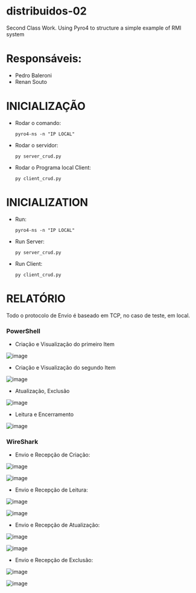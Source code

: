 # distribuidos-02
 Second Class Work. Using Pyro4 to structure a simple example of RMI system


# Responsáveis:
- Pedro Baleroni
- Renan Souto


# INICIALIZAÇÃO

- Rodar o comando:
    
    ```pyro4-ns -n "IP LOCAL"```
    
- Rodar o servidor:
    
    ```py server_crud.py```
    
- Rodar o Programa local Client:
    
    ```py client_crud.py```
    

# INICIALIZATION
- Run:
    
    ```pyro4-ns -n "IP LOCAL"```
    
- Run Server:
    
    ```py server_crud.py```
    
- Run Client:
    
    ```py client_crud.py```
    
    
# RELATÓRIO

Todo o protocolo de Envio é baseado em TCP, no caso de teste, em local. 

### PowerShell

- Criação e Visualização do primeiro Item 


![image](https://user-images.githubusercontent.com/31959881/140678283-982cf34b-4af5-4b3b-b451-1646cd209ede.png)

- Criação e Visualização do segundo Item


![image](https://user-images.githubusercontent.com/31959881/140678319-689e8932-0d97-480f-9e32-66282a10c082.png)

- Atualização, Exclusão


![image](https://user-images.githubusercontent.com/31959881/140678359-30525f25-910d-46a3-92d3-f9950ce06e98.png)

- Leitura e Encerramento


![image](https://user-images.githubusercontent.com/31959881/140678397-8a47aca8-f700-4394-a7b3-1721e830788e.png)

### WireShark

- Envio e Recepção de Criação:

![image](https://user-images.githubusercontent.com/31959881/140679217-4da07820-9220-4bc6-94b4-260787b0b16e.png)

![image](https://user-images.githubusercontent.com/31959881/140679237-e4e0434a-78a0-40cd-a368-4ccab86cb748.png)

- Envio e Recepção de Leitura:

![image](https://user-images.githubusercontent.com/31959881/140679316-4df75203-6062-44c0-8c43-cfe88dbf11ee.png)

![image](https://user-images.githubusercontent.com/31959881/140679351-fec21f46-5e89-4d73-9052-c51a9eb324d6.png)

- Envio e Recepção de Atualização:

![image](https://user-images.githubusercontent.com/31959881/140679413-6e0d0a5c-9530-43fa-b75f-079336aab141.png)

![image](https://user-images.githubusercontent.com/31959881/140679426-35a7c24f-6b86-4420-a403-ebb0155606e7.png)

- Envio e Recepção de Exclusão:

![image](https://user-images.githubusercontent.com/31959881/140679467-2da73e71-182a-4f79-9d17-fec139329f14.png)

![image](https://user-images.githubusercontent.com/31959881/140679482-68c76872-adc8-4900-8c81-2e1fa62950a5.png)


    
